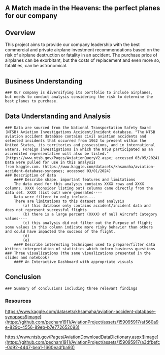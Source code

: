 ## A Match made in the Heavens: the perfect planes for our company
## Overview
This project aims to provide our company leadership with the best commercial and private airplane investment recommendations based on the risk of airplane destruction or fatality in an accident.
The purchase price of airplanes can be exorbitant, but the costs of replacement and even more so, fatalities, can be astronomical.  
## Business Understanding
    ### Our company is diversifying its portfolio to include airplanes, but needs to conduct analysis considering the risk to determine the best planes to purchase. 
        
## Data Understanding and Analysis
    ### Data are sourced from the National Transportation Safety Board (NTSB) Aviation Investigations Accident/Incident database. "The NTSB aviation accident database contains civil aviation accidents and selected incidents that occurred from 1962 to present within the United States, its territories and possessions, and in international waters. Foreign investigations in which the NTSB participated as an accredited representative will also be listed." (https://www.ntsb.gov/Pages/AviationQueryV2.aspx; accessed 03/05/2024) Data were pulled for use in this analysis
    from kaggle.com. (https://www.kaggle.com/datasets/khsamaha/aviation-accident-database-synopses; accessed 03/01/2024)
    ### Description of data
        #### Describe shape, important features and limitations
        The data used for this analysis contains XXXX rows and XXXX columns. XXXX (consider listing out) columns came directly from the data set. XXXX (list out) were generated----
        Data were filterd to only include----
        There are limitations to this dataset and analysis
            (a) this database only contains accident/incident data and does not represent successful flights
            (b) there is a large percent (XXXX) of null Aircraft Category values----
            (c) this analysis did not filter out the Purpose of flight; some values in this column indicate more risky behavior than others and could have impacted the success of the flight. 
            (d)
            (e)
        #### Describe interesting techniques used to prepare/filter data Written interpretation of statistics which inform business questions
    ### Three visualizations (the same visualizations presented in the slides and notebook)
        #### An Interactive Dashboard with appropriate visuals 
## Conclusion
    ### Summary of conclusions including three relevant findings
    
### Resources
https://www.kaggle.com/datasets/khsamaha/aviation-accident-database-synopses![image](https://github.com/pecham1911/AviationProject/assets/159095917/af560a9e-829c-4556-89eb-b7e772652093)

https://www.ntsb.gov/Pages/AviationDownloadDataDictionary.aspx![image](https://github.com/pecham1911/AviationProject/assets/159095917/a3dfbefc-0d92-4447-bea1-1660eadfba93)
